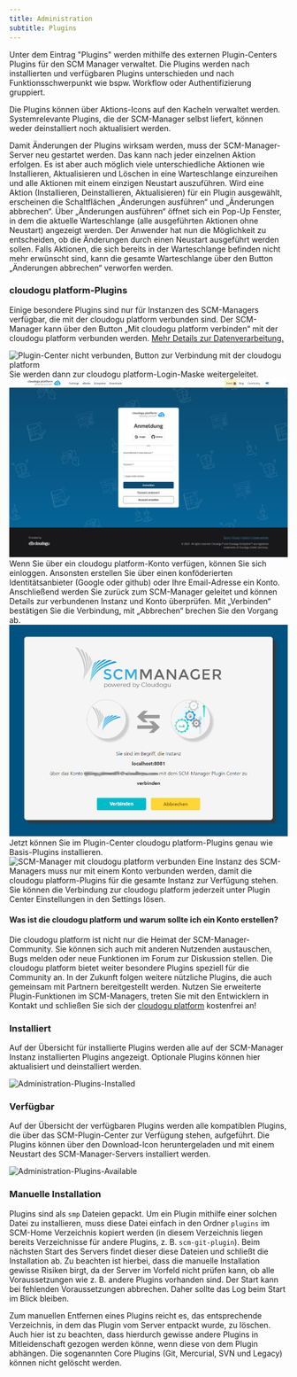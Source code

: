 ```yaml
---
title: Administration
subtitle: Plugins
---
```

Unter dem Eintrag "Plugins" werden mithilfe des externen Plugin-Centers Plugins für den SCM Manager verwaltet. Die Plugins werden nach installierten und verfügbaren Plugins unterschieden und nach Funktionsschwerpunkt wie bspw. Workflow oder Authentifizierung gruppiert.

Die Plugins können über Aktions-Icons auf den Kacheln verwaltet werden. Systemrelevante Plugins, die der SCM-Manager selbst liefert, können weder deinstalliert noch aktualisiert werden.

Damit Änderungen der Plugins wirksam werden, muss der SCM-Manager-Server neu gestartet werden. Das kann nach jeder einzelnen Aktion erfolgen. Es ist aber auch möglich viele unterschiedliche Aktionen wie Installieren, Aktualisieren und Löschen in eine Warteschlange einzureihen und alle Aktionen mit einem einzigen Neustart auszuführen. Wird eine Aktion (Installieren, Deinstallieren, Aktualisieren) für ein Plugin ausgewählt, erscheinen die Schaltflächen „Änderungen ausführen“ und „Änderungen abbrechen“. Über „Änderungen ausführen“ öffnet sich ein Pop-Up Fenster, in dem die aktuelle Warteschlange (alle ausgeführten Aktionen ohne Neustart) angezeigt werden. Der Anwender hat nun die Möglichkeit zu entscheiden, ob die Änderungen durch einen Neustart ausgeführt werden sollen. Falls Aktionen, die sich bereits in der Warteschlange befinden nicht mehr erwünscht sind, kann die gesamte Warteschlange über den Button „Änderungen abbrechen“ verworfen werden.

### cloudogu platform-Plugins
Einige besondere Plugins sind nur für Instanzen des SCM-Managers verfügbar, die mit der cloudogu platform verbunden sind. Der SCM-Manager kann über den Button „Mit cloudogu platform verbinden“ mit der cloudogu platform verbunden werden.
[Mehr Details zur Datenverarbeitung.](https://scm-manager.org/data-processing)

![Plugin-Center nicht verbunden, Button zur Verbindung mit der cloudogu platform](assets/administration-plugin-center-not-connected.png)
Sie werden dann zur cloudogu platform-Login-Maske weitergeleitet. 
![cloudogu platform-Login-Maske](assets/cloudogu-platform-Login.png)
Wenn Sie über ein cloudogu platform-Konto verfügen, können Sie sich einloggen. Ansonsten erstellen Sie über einen konföderierten Identitätsanbieter (Google oder github) oder Ihre Email-Adresse ein Konto.
Anschließend werden Sie zurück zum SCM-Manager geleitet und können Details zur verbundenen Instanz und Konto überprüfen. Mit „Verbinden“ bestätigen Sie die Verbindung, mit „Abbrechen“ brechen Sie den Vorgang ab.
![Bestätigung der Verbindung mit mcloudogu platform](assets/administration-cloudogu-platform-confirmation.png)
Jetzt können Sie im Plugin-Center cloudogu platform-Plugins genau wie Basis-Plugins installieren.
![SCM-Manager mit cloudogu platform verbunden](assets/administration-plugin-center-connected.png)
Eine Instanz des SCM-Managers muss nur mit einem Konto verbunden werden, damit die cloudogu platform-Plugins für die gesamte Instanz zur Verfügung stehen.
Sie können die Verbindung zur cloudogu platform jederzeit unter Plugin Center Einstellungen in den Settings lösen.

#### Was ist die cloudogu platform und warum sollte ich ein Konto erstellen?
Die cloudogu platform ist nicht nur die Heimat der SCM-Manager-Community. Sie können sich auch mit anderen Nutzenden austauschen, Bugs melden oder neue Funktionen im Forum zur Diskussion stellen.
Die cloudogu platform bietet weiter besondere Plugins speziell für die Community an. In der Zukunft folgen weitere nützliche Plugins, die auch gemeinsam mit Partnern bereitgestellt werden.
Nutzen Sie erweiterte Plugin-Funktionen im SCM-Managers, treten Sie mit den Entwicklern in Kontakt und schließen Sie sich der [cloudogu platform](https://platform.cloudogu.com) kostenfrei an!

### Installiert
Auf der Übersicht für installierte Plugins werden alle auf der SCM-Manager Instanz installierten Plugins angezeigt. Optionale Plugins können hier aktualisiert und deinstalliert werden. 

![Administration-Plugins-Installed](assets/administration-plugins-installed.png)

### Verfügbar
Auf der Übersicht der verfügbaren Plugins werden alle kompatiblen Plugins, die über das SCM-Plugin-Center zur Verfügung stehen, aufgeführt. Die Plugins können über den Download-Icon heruntergeladen und mit einem Neustart des SCM-Manager-Servers installiert werden. 

![Administration-Plugins-Available](assets/administration-plugins-available.png)

### Manuelle Installation
Plugins sind als `smp` Dateien gepackt. Um ein Plugin mithilfe einer solchen Datei zu installieren, muss diese Datei
einfach in den Ordner `plugins` im SCM-Home Verzeichnis kopiert werden (in diesem Verzeichnis liegen bereits
Verzeichnisse für andere Plugins, z. B. `scm-git-plugin`).
Beim nächsten Start des Servers findet dieser diese Dateien und schließt die Installation ab. Zu beachten ist hierbei,
dass die manuelle Installation gewisse Risiken birgt, da der Server im Vorfeld nicht prüfen kann, ob alle Voraussetzungen
wie z. B. andere Plugins vorhanden sind. Der Start kann bei fehlenden Voraussetzungen abbrechen. Daher sollte das Log
beim Start im Blick bleiben.

Zum manuellen Entfernen eines Plugins reicht es, das entsprechende Verzeichnis, in dem das Plugin vom Server entpackt wurde, zu
löschen. Auch hier ist zu beachten, dass hierdurch gewisse andere Plugins in Mitleidenschaft gezogen werden könne, wenn
diese von dem Plugin abhängen. Die sogenannten Core Plugins (Git, Mercurial, SVN und Legacy) können nicht gelöscht werden.
